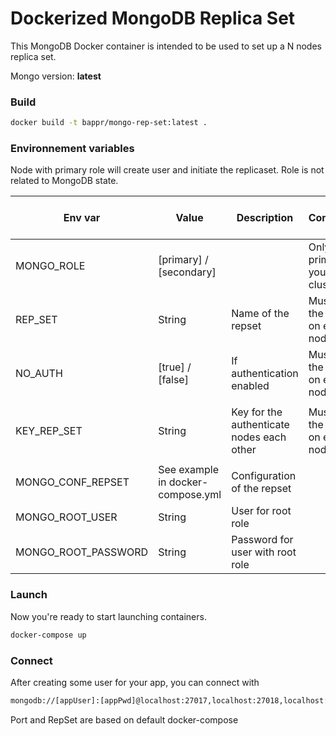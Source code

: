 # Dockerized MongoDB Replica Set

This MongoDB Docker container is intended to be used to set up a N nodes replica set.

Mongo version:  **latest**

### Build

```sh
docker build -t bappr/mongo-rep-set:latest .
```

### Environnement variables

Node with primary role will create user and initiate the replicaset.
Role is not related to MongoDB state.

Env var | Value | Description | Comment | Only if Authentication enabled | Only if Primary
------------ | ------------- | ------------- | ------------- | ------------- | -------------
MONGO_ROLE | [primary] / [secondary]| | Only 1 primary in your cluster | No | No
REP_SET | String | Name of the repset | Must be the same on each node | No | No
NO_AUTH | [true] / [false]  | If authentication enabled | Must be the same on each node | No | No
| | |
KEY_REP_SET | String | Key for the authenticate nodes each other | Must be the same on each node | Yes | No
| | |
MONGO_CONF_REPSET | See example in docker-compose.yml | Configuration of the repset | | Yes | Yes
MONGO_ROOT_USER | String | User for root role | |Yes | Yes
MONGO_ROOT_PASSWORD | String | Password for user with root role | | Yes | Yes

### Launch

Now you're ready to start launching containers.

```sh
docker-compose up
```

### Connect

After creating some user for your app, you can connect with

```sh
mongodb://[appUser]:[appPwd]@localhost:27017,localhost:27018,localhost:27019/myAppDatabase?replicaSet=rs0
```

Port and RepSet are based on default docker-compose
